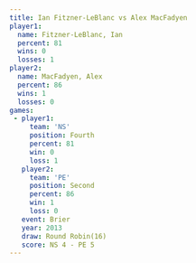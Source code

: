 ```yaml
---
title: Ian Fitzner-LeBlanc vs Alex MacFadyen
player1:                    
  name: Fitzner-LeBlanc, Ian
  percent: 81               
  wins: 0                   
  losses: 1                 
player2:                    
  name: MacFadyen, Alex     
  percent: 86               
  wins: 1                   
  losses: 0                 
games:
 - player1:          
     team: 'NS'      
     position: Fourth
     percent: 81     
     win: 0          
     loss: 1         
   player2:          
     team: 'PE'      
     position: Second
     percent: 86     
     win: 1          
     loss: 0         
   event: Brier         
   year: 2013           
   draw: Round Robin(16)
   score: NS 4 - PE 5   
---
```

